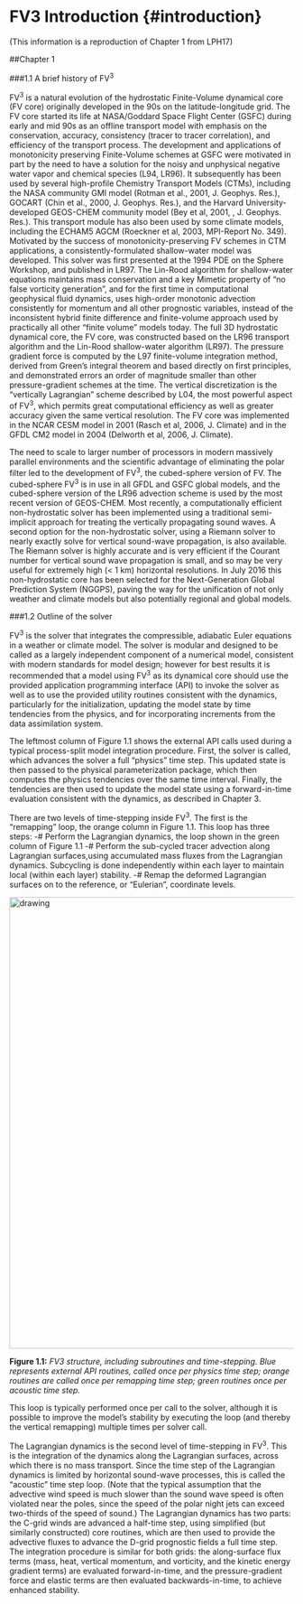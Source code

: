 FV3 Introduction {#introduction}
============
(This information is a reproduction of Chapter 1 from LPH17)

##Chapter 1

###1.1 A brief history of FV<sup>3</sup>


FV<sup>3</sup> is a natural evolution of the hydrostatic Finite-Volume dynamical core (FV core) originally developed in the 90s on the latitude-longitude grid. The FV core started its life at NASA/Goddard Space Flight Center (GSFC) during early and mid 90s as an offline transport model with emphasis on the conservation, accuracy, consistency (tracer to tracer correlation), and efficiency of the transport process. The development and applications of monotonicity preserving Finite-Volume schemes at GSFC were motivated in part by the need to have a solution for the noisy and unphysical negative water vapor and chemical species (L94, LR96). It subsequently has been used by several high-profile Chemistry Transport Models (CTMs), including the NASA community GMI model (Rotman et al., 2001, J. Geophys. Res.), GOCART (Chin et al., 2000, J. Geophys. Res.), and the Harvard University-developed GEOS-CHEM community model (Bey et al, 2001, , J. Geophys. Res.). This transport module has also been used by some climate models, including the ECHAM5 AGCM (Roeckner et al, 2003, MPI-Report No. 349). Motivated by the success of monotonicity-preserving FV schemes in CTM applications, a consistently-formulated shallow-water model was developed. This solver was first presented at the 1994 PDE on the Sphere Workshop, and published in LR97. The Lin-Rood algorithm for shallow-water equations maintains mass conservation and a key Mimetic property of “no false vorticity generation”, and for the first time in computational geophysical fluid dynamics, uses high-order monotonic advection consistently for momentum and all other prognostic variables, instead of the inconsistent hybrid finite difference and finite-volume approach used by practically all other “finite volume” models today. The full 3D hydrostatic dynamical core, the FV core, was constructed based on the LR96 transport algorithm and the Lin-Rood shallow-water algorithm (LR97). The pressure gradient force is computed by the L97 finite-volume integration method, derived from Green’s integral theorem and based directly on first principles, and demonstrated errors an order of magnitude smaller than other pressure-gradient schemes at the time. The vertical discretization is the “vertically Lagrangian” scheme described by L04, the most powerful aspect of FV<sup>3</sup>, which permits great computational efficiency as well as greater accuracy given the same vertical resolution. The FV core was implemented in the NCAR CESM model in 2001 (Rasch et al, 2006, J. Climate) and in the GFDL CM2 model in 2004 (Delworth et al, 2006, J. Climate).


The need to scale to larger number of processors in modern massively parallel environments and the scientific advantage of eliminating the polar filter led to the development of FV<sup>3</sup>, the cubed-sphere version of FV. The cubed-sphere FV<sup>3</sup> is in use in all GFDL and GSFC global models, and the cubed-sphere version of the LR96 advection scheme is used by the most recent version of GEOS-CHEM. Most recently, a computationally efficient non-hydrostatic solver has been implemented using a traditional semi-implicit approach for treating the vertically propagating sound waves. A second option for the non-hydrostatic solver, using a Riemann solver to nearly exactly solve for vertical sound-wave propagation, is also available. The Riemann solver is highly accurate and is very efficient if the Courant number for vertical sound wave propagation is small, and so may be very useful for extremely high (< 1 km) horizontal resolutions. In July 2016 this non-hydrostatic core has been selected for the Next-Generation Global Prediction System (NGGPS), paving the way for the unification of not only weather and climate models but also potentially regional and global models.


###1.2 Outline of the solver

FV<sup>3</sup> is the solver that integrates the compressible, adiabatic Euler equations in a weather or climate model. The solver is modular and designed to be called as a largely independent component of a numerical model, consistent with modern standards for model design; however for best results it is recommended that a model using FV<sup>3</sup> as its dynamical core should use the provided application programming interface (API) to invoke the solver as well as to use the provided utility routines consistent with the dynamics, particularly for the initialization, updating the model state by time tendencies from the physics, and for incorporating increments from the data assimilation system.

The leftmost column of Figure 1.1 shows the external API calls used during a typical process-split model integration procedure. First, the solver is called, which advances the solver a full “physics” time step. This updated state is then passed to the physical parameterization package, which then computes the physics tendencies over the same time interval. Finally, the tendencies are then used to update the model state using a forward-in-time evaluation consistent with the dynamics, as described in Chapter 3.

There are two levels of time-stepping inside FV<sup>3</sup>. The first is the “remapping” loop, the orange column in Figure 1.1. This loop has three steps:
-# Perform the Lagrangian dynamics, the loop shown in the green column of Figure 1.1
-# Perform the sub-cycled tracer advection along Lagrangian surfaces,using accumulated mass fluxes from the Lagrangian dynamics. Subcycling is done independently within each layer to maintain local (within each layer) stability.
-# Remap the deformed Lagrangian surfaces on to the reference, or “Eulerian”, coordinate levels.



<img src="../image/FV3flowchart.png" alt="drawing" width="800"/>  

**Figure 1.1:**  *FV3 structure, including subroutines and time-stepping. Blue represents external API routines, called once per physics time step; orange routines are called once per remapping time step; green routines once per acoustic time step.*

This loop is typically performed once per call to the solver, although it is possible to improve the model’s stability by executing the loop (and thereby the vertical remapping) multiple times per solver call.

The Lagrangian dynamics is the second level of time-stepping in FV<sup>3</sup>. This is the integration of the dynamics along the Lagrangian surfaces, across which there is no mass transport. Since the time step of the Lagrangian dynamics is limited by horizontal sound-wave processes, this is called the “acoustic” time step loop. (Note that the typical assumption that the advective wind speed is much slower than the sound wave speed is often violated near the poles, since the speed of the polar night jets can exceed two-thirds of the speed of sound.) The Lagrangian dynamics has two parts: the C-grid winds are advanced a half-time step, using simplified (but similarly constructed) core routines, which are then used to provide the advective fluxes to advance the D-grid prognostic fields a full time step. The integration procedure is similar for both grids: the along-surface flux terms (mass, heat, vertical momentum, and vorticity, and the kinetic energy gradient terms) are evaluated forward-in-time, and the pressure-gradient force and elastic terms are then evaluated backwards-in-time, to achieve enhanced stability.

